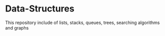 # Data-Structures
This repository include of lists, stacks, queues, trees, searching algorithms and graphs
